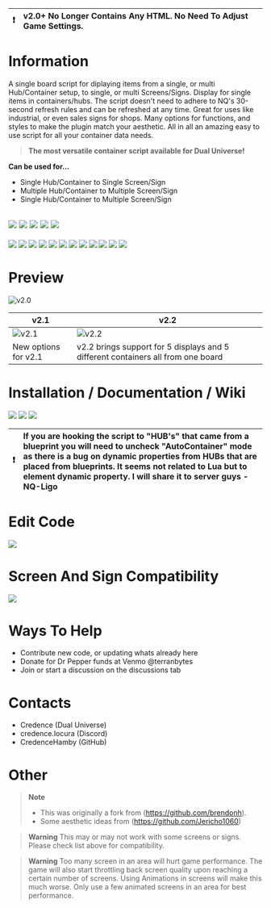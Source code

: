 :heavy_exclamation_mark: | v2.0+ No Longer Contains Any HTML. No Need To Adjust Game Settings.
:---: | :---

# Information
 A single board script for diplaying items from a single, or multi Hub/Container setup, to single, or multi Screens/Signs. Display for single items in containers/hubs. The script doesn't need to adhere to NQ's 30-second refresh rules and can be refreshed at any time. Great for uses like industrial, or even sales signs for shops. Many options for functions, and styles to make the plugin match your aesthetic. All in all an amazing easy to use script for all your container data needs.
> **The most versatile container script available for Dual Universe!**

**Can be used for...**
 - Single Hub/Container to Single Screen/Sign
 - Multiple Hub/Container to Multiple Screen/Sign
 - Single Hub/Container to Multiple Screen/Sign

[![](https://img.shields.io/badge/DU-1.4.X-green?style=for-the-badge&logo=steam)](https://store.steampowered.com/app/2000270/Dual_Universe/)
[![](https://img.shields.io/badge/CODE-LUA-purple?style=for-the-badge&logo=lua)](#)
[![](https://img.shields.io/badge/Maintained-YES-green?style=for-the-badge)](#)
[![](https://img.shields.io/badge/VERSION-v3.0-green?style=for-the-badge)](#)
![](https://komarev.com/ghpvc/?username=DU-Locura-Storage-Info&style=for-the-badge)
---
[![](https://img.shields.io/github/issues/locuradu/DU-Locura-Storage-Info?style=flat-square&label=ISSUES)](#)
[![](https://img.shields.io/github/issues-closed/locuradu/DU-Locura-Storage-Info?style=flat-square&label=ISSUES)](#)
[![](https://img.shields.io/github/watchers/locuradu/DU-Locura-Storage-Info?style=flat-square&label=WATCHERS)](#)
[![](https://img.shields.io/github/stars/locuradu/DU-Locura-Storage-Info?style=flat-square&label=STARS)](#)
[![](https://img.shields.io/github/forks/locuradu/DU-Locura-Storage-Info?style=flat-square&label=FORKS)](#)
[![](https://img.shields.io/github/commit-activity/m/locuradu/DU-Locura-Storage-Info?style=flat-square&label=COMMIT%20ACTIVITY)](#)
[![](https://img.shields.io/github/discussions/locuradu/DU-Locura-Storage-Info?label=DISCUSSIONS&style=flat-square)](#)
[![](https://img.shields.io/github/last-commit/locuradu/DU-Locura-Storage-Info?label=LAST%20COMMIT&style=flat-square)](#)
[![](https://img.shields.io/github/contributors/locuradu/DU-Locura-Storage-Info?label=CONTRIBUTORS&style=flat-square)](#)
[![](https://img.shields.io/github/releases/locuradu/DU-Locura-Storage-Info?label=RELEASES&style=flat-square)](#)
[![](https://img.shields.io/github/repo-size/LocuraDU/DU-Locura-Storage-Info?label=REPO%20SIZE&style=flat-square)](#)
[![](https://img.shields.io/github/license/LocuraDU/DU-Locura-Storage-Info?label=LICENSE&style=flat-square)](#)

# Preview
![v2.0](img/DULSI2Banner.png)

| v2.1  | v2.2 |
| ------------- | ------------- |
| ![v2.1](img/2.1pre.png)  | ![v2.2](img/v2.2.0.png)  |
| New options for v2.1| v2.2 brings support for 5 displays and 5 different containers all from one board |


# Installation / Documentation / Wiki
[![](https://img.shields.io/badge/Wiki-Changelog-yellow?style=for-the-badge)](https://github.com/LocuraDU/DU-Locura-Storage-Info/wiki/Changelog)
[![](https://img.shields.io/badge/Wiki-Installation-informational?style=for-the-badge)](https://github.com/LocuraDU/DU-Locura-Storage-Info/wiki/Installation)
[![](https://img.shields.io/badge/Wiki-Usage-informational?style=for-the-badge)](https://github.com/LocuraDU/DU-Locura-Storage-Info/wiki/Usage)

:heavy_exclamation_mark: | If you are hooking the script to "HUB's" that came from a blueprint you will need to uncheck "AutoContainer" mode as there is a bug on dynamic properties from HUBs that are placed from blueprints. It seems not related to Lua but to element dynamic property. I will share it to server guys - NQ-Ligo
:---: | :---

# Edit Code
[![](https://img.shields.io/badge/EDIT_CODE-DU--DEV.Dev-informational?style=for-the-badge)](https://du-lua.dev/#/editor/github/LocuraDU/DU-Locura-Storage-Info)

# Screen And Sign Compatibility
[![](https://img.shields.io/badge/Wiki-Screen%20And%20Sign%20Compatibility-informational?style=for-the-badge)](https://github.com/LocuraDU/DU-Locura-Storage-Info/wiki/Screen-And-Sign-Compatibility)

# Ways To Help
- Contribute new code, or updating whats already here
- Donate for Dr Pepper funds at Venmo @terranbytes
- Join or start a discussion on the discussions tab

# Contacts
- Credence (Dual Universe)
- credence.locura (Discord)
- CredenceHamby (GitHub)

# Other
> **Note**
> - This was originally a fork from (https://github.com/brendonh).
> - Some aesthetic ideas from (https://github.com/Jericho1060)

> **Warning**
> This may or may not work with some screens or signs. Please check list above for compatibility.

> **Warning**
> Too many screen in an area will hurt game performance. The game will also start throttling back screen quality upon reaching a certain number of screens. Using Animations in screens will make this much worse. Only use a few animated screens in an area for best performance.
